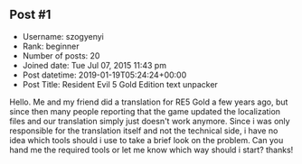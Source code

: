 ## Post #1
- Username: szogyenyi
- Rank: beginner
- Number of posts: 20
- Joined date: Tue Jul 07, 2015 11:43 pm
- Post datetime: 2019-01-19T05:24:24+00:00
- Post Title: Resident Evil 5 Gold Edition text unpacker

Hello. Me and my friend did a translation for RE5 Gold a few years ago, but since then many people reporting that the game updated the localization files and our translation simply just doesn't work anymore. Since i was only responsible for the translation itself and not the technical side, i have no idea which tools should i use to take a brief look on the problem. Can you hand me the required tools or let me know which way should i start? thanks!
